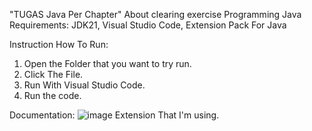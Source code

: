 "TUGAS Java Per Chapter"
About clearing exercise Programming Java
Requirements: JDK21, Visual Studio Code, Extension Pack For Java

Instruction How To Run:
1. Open the Folder that you want to try run.
2. Click The File.
3. Run With Visual Studio Code.
4. Run the code.

Documentation:
![image](https://github.com/KianaKun/Tugas-Java-Hilman-CCIT/assets/158998131/ba0b5a9e-9c88-432a-ac6f-281bdb6ea400)
Extension That I'm using.
